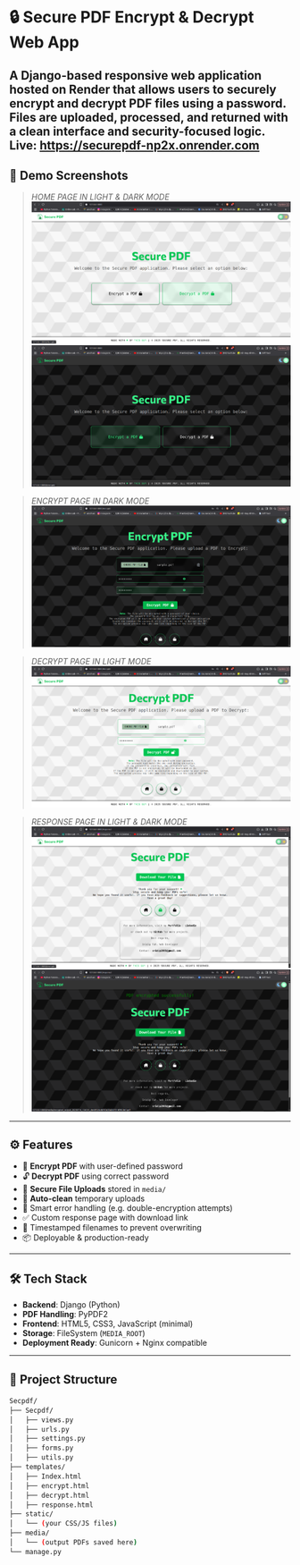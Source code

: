 # 🔒 Secure PDF Encrypt & Decrypt Web App

A Django-based responsive web application hosted on Render that allows users to **securely encrypt** and **decrypt PDF files** using a password. Files are uploaded, processed, and returned with a clean interface and security-focused logic.
Live: https://securepdf-np2x.onrender.com
---

## 📸 Demo Screenshots

> *HOME PAGE IN LIGHT & DARK MODE*
![HOME PAGE IN LIGHT MODE](https://raw.githubusercontent.com/Sridip-99/Secpdf/refs/heads/main/Snapshot/home_light.png "This is a sample image.")
![HOME PAGE IN DARK MODE](https://raw.githubusercontent.com/Sridip-99/Secpdf/refs/heads/main/Snapshot/home_dark.png "This is a sample image.")

> *ENCRYPT PAGE IN DARK MODE*
![ENCRYPT PAGE IN DARK MODE](https://raw.githubusercontent.com/Sridip-99/Secpdf/refs/heads/main/Snapshot/encrypt_dark.png "This is a sample image.")

> *DECRYPT PAGE IN LIGHT MODE*
![DECRYPT PAGE IN LIGHT MODE](https://raw.githubusercontent.com/Sridip-99/Secpdf/refs/heads/main/Snapshot/decrypt_light.png "This is a sample image.")

> *RESPONSE PAGE IN LIGHT & DARK MODE*
![RESPONSE PAGE IN LIGHT MODE](https://raw.githubusercontent.com/Sridip-99/Secpdf/refs/heads/main/Snapshot/response_light.png "This is a sample image.")
![RESPONSE PAGE IN DARK MODE](https://raw.githubusercontent.com/Sridip-99/Secpdf/refs/heads/main/Snapshot/response_dark.png "This is a sample image.")

---

## ⚙️ Features

- 🔐 **Encrypt PDF** with user-defined password  
- 🔓 **Decrypt PDF** using correct password  
- 📁 **Secure File Uploads** stored in `media/`  
- 🧹 **Auto-clean** temporary uploads  
- 🧠 Smart error handling (e.g. double-encryption attempts)  
- ✅ Custom response page with download link  
- 📆 Timestamped filenames to prevent overwriting  
- 📦 Deployable & production-ready  

---

## 🛠️ Tech Stack

- **Backend**: Django (Python)
- **PDF Handling**: PyPDF2
- **Frontend**: HTML5, CSS3, JavaScript (minimal)
- **Storage**: FileSystem (`MEDIA_ROOT`)
- **Deployment Ready**: Gunicorn + Nginx compatible

---

## 📂 Project Structure

```bash
Secpdf/
├── Secpdf/
│   ├── views.py
│   ├── urls.py
│   ├── settings.py
│   ├── forms.py
│   ├── utils.py
├── templates/
│   ├── Index.html
│   ├── encrypt.html
│   ├── decrypt.html
│   ├── response.html
├── static/
│   └── (your CSS/JS files)
├── media/
│   └── (output PDFs saved here)
└── manage.py
